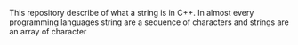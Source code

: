 This repository describe of what a string is in C++. In almost every programming languages string are a sequence of characters and strings are an array of character
